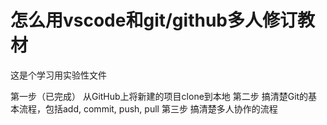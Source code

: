 # 怎么用vscode和git/github多人修订教材
这是个学习用实验性文件

第一步（已完成） 从GitHub上将新建的项目clone到本地
第二步 搞清楚Git的基本流程，包括add, commit, push, pull
第三步 搞清楚多人协作的流程